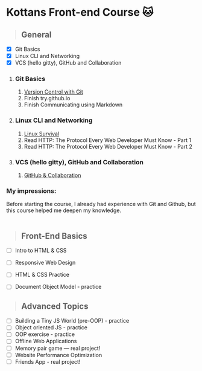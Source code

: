 # Kottans Front-end Course :cat:
> ## General
- [x] Git Basics
- [x] Linux CLI and Networking
- [x] VCS (hello gitty), GitHub and Collaboration
1. ### Git Basics
    1. [ Version Control with Git ](task_0/screenshot_vcg_course.jpg)
    2. Finish try.github.io
    3. Finish Communicating using Markdown
2. ### Linux CLI and Networking
    1. [Linux Survival](task_1/screenshot_linux_survival.jpg)
    2. Read HTTP: The Protocol Every Web Developer Must Know - Part 1
    3. Read HTTP: The Protocol Every Web Developer Must Know - Part 2
3. ### VCS (hello gitty), GitHub and Collaboration
    1. [GitHub & Collaboration](task_2/screenshot_git_collaboration.jpg)
### My impressions:
Before starting the course, I already had experience with Git and Github, but this course helped me deepen my knowledge.  
<br />
> ## Front-End Basics
- [ ] Intro to HTML & CSS
- [ ] Responsive Web Design
- [ ] HTML & CSS Practice
- [ ] Document Object Model - practice


> ## Advanced Topics
- [ ] Building a Tiny JS World (pre-OOP) - practice
- [ ] Object oriented JS - practice
- [ ] OOP exercise - practice
- [ ] Offline Web Applications
- [ ] Memory pair game — real project!
- [ ] Website Performance Optimization
- [ ] Friends App - real project!
